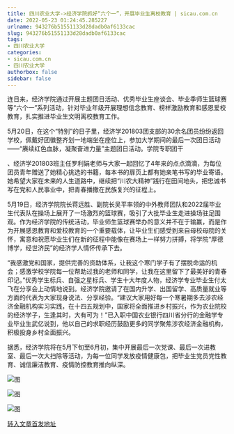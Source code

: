 ```yaml
---
title: 四川农业大学->经济学院抓好“六个一”，开展毕业生离校教育 | sicau.com.cn
date: 2022-05-23 01:24:45.285227
urlname: 943276b51551133d28dadb0af6133cac
slug: 943276b51551133d28dadb0af6133cac
tags: 
- 四川农业大学
categories:
- sicau.com.cn
- 四川农业大学
authorbox: false
sidebar: false
---
```

连日来，经济学院通过开展主题团日活动、优秀毕业生座谈会、毕业季师生篮球赛等“六个一”系列活动，针对毕业年级开展理想信念教育、榜样激励教育和感恩爱校教育，扎实推进毕业生文明离校教育工作。

5月20日，在这个“特别”的日子里，经济学201803团支部的30余名团员纷纷返回学校，佩戴好团徽整齐划一地端坐在座位上，参加大学期间的最后一次团日活动——“赓续红色血脉，凝聚奋进力量”主题团日活动。学院专职团干
<!--more-->
、经济学201803班主任罗利娟老师与大家一起回忆了4年来的点点滴滴，为每位团员青年赠送了她精心挑选的书籍，每本书的扉页上都有她亲笔书写的毕业寄语。她希望大家在未来的人生道路中，继续把“川农大精神”践行在田间地头，把忠诚书写在党和人民事业中，把青春播撒在民族复兴的征程上。

5月19日，经济学院院长蒋远胜、副院长吴平率领的中外教师团队和2022届毕业生代表队在操场上展开了一场激烈的篮球赛，吸引了大批毕业生走进操场驻足围观。作为经济学院的传统活动，毕业师生篮球赛举办的意义并不在于输赢，而是作为开展感恩教育和爱校教育的一个重要载体，让毕业生们感受到来自母校母院的关怀，寓意和祝愿毕业生们在新的征程中能像在赛场上一样努力拼搏，将学院“厚德博学，经世济民”的经济学人情怀传承下去。

“我感激党和国家，提供完善的资助体系，让我这个寒门学子有了摆脱命运的机会；感激学校学院每一位帮助过我的老师和同学，让我在这里留下了最美好的青春印记。”优秀学生标兵、自强之星标兵、学生十大年度人物，经济学专业毕业生付太飞在分享会上动情地说到。经济学院邀请了在国内升学、出国留学、高质量就业等方面的代表为大家现身说法、分享经验。“建议大家用好每一个寒暑期多去涉农经济金融机构实习实践，在十四五规划中，国家将全面推进乡村振兴，作为农业院校的经济学子，生逢其时，大有可为！”已入职中国农业银行四川省分行的金融学专业毕业生武亿说到，他以自己的求职经历鼓励更多的同学聚焦涉农经济金融机构，积极投身乡村全面振兴。

据悉，经济学院将在5月下旬至6月初，集中开展最后一次党课、最后一次进教室、最后一次大扫除等活动，为每一位同学发放疫情健康包，把毕业生党员党性教育、诚信廉洁教育、疫情防控教育推向纵深。

![图](https://news.sicau.edu.cn/__local/2/F6/45/CD78559543AAC680B98A45F425D_B26CF71F_2CF03.png)

![图](https://news.sicau.edu.cn/__local/1/A4/1C/58EA46832FD623A990A9365FBAB_8589A0FF_EA5B6.png)

![图](https://news.sicau.edu.cn/__local/7/18/B3/B750D0EB901F9417F0CF72236E2_5699B9EC_FEDF8.png)

[转入文章首发地址](https://news.sicau.edu.cn/info/1078/67890.htm)
